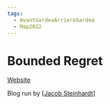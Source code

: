 ```yaml
---
tags:
  - AvantGardeaArriereGardea
  - Map2022
---
```


# Bounded Regret

[Website](https://bounded-regret.ghost.io/)

Blog run by [[Jacob Steinhardt](https://jsteinhardt.stat.berkeley.edu/)]
